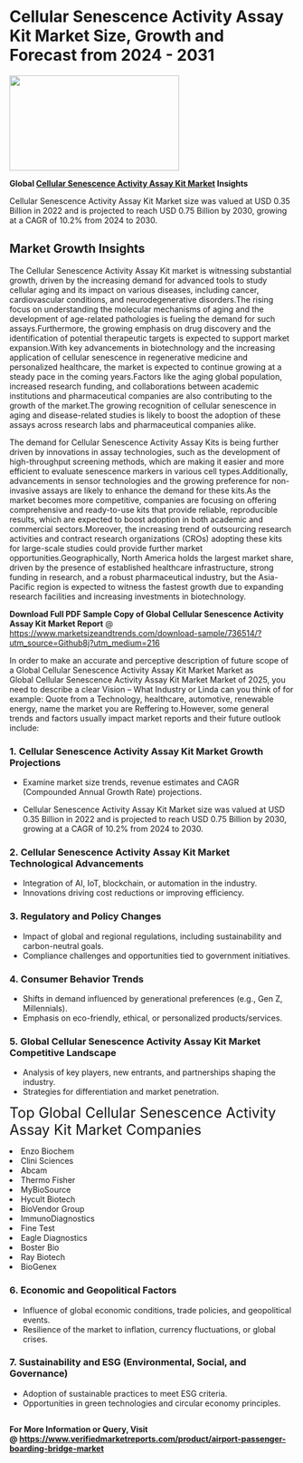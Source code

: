 <H1>Cellular Senescence Activity Assay Kit Market Size, Growth and Forecast from 2024 - 2031</H1><img class="aligncenter size-medium wp-image-584254" src="https://thirdeyenews.in/wp-content/uploads/2024/09/Global-Market-Research-300x168.jpeg" alt="" width="300" height="168" /><p><strong>Global&nbsp;<a href="https://www.marketsizeandtrends.com/download-sample/736514/?utm_source=Github8j?utm_medium=216">Cellular Senescence Activity Assay Kit Market</a> Insights</strong></p><p>Cellular Senescence Activity Assay Kit Market size was valued at USD 0.35 Billion in 2022 and is projected to reach USD 0.75 Billion by 2030, growing at a CAGR of 10.2% from 2024 to 2030.</p><p><h2>Market Growth Insights</h2> <p>The Cellular Senescence Activity Assay Kit market is witnessing substantial growth, driven by the increasing demand for advanced tools to study cellular aging and its impact on various diseases, including cancer, cardiovascular conditions, and neurodegenerative disorders.The rising focus on understanding the molecular mechanisms of aging and the development of age-related pathologies is fueling the demand for such assays.Furthermore, the growing emphasis on drug discovery and the identification of potential therapeutic targets is expected to support market expansion.With key advancements in biotechnology and the increasing application of cellular senescence in regenerative medicine and personalized healthcare, the market is expected to continue growing at a steady pace in the coming years.Factors like the aging global population, increased research funding, and collaborations between academic institutions and pharmaceutical companies are also contributing to the growth of the market.The growing recognition of cellular senescence in aging and disease-related studies is likely to boost the adoption of these assays across research labs and pharmaceutical companies alike.</p> <p>The demand for Cellular Senescence Activity Assay Kits is being further driven by innovations in assay technologies, such as the development of high-throughput screening methods, which are making it easier and more efficient to evaluate senescence markers in various cell types.Additionally, advancements in sensor technologies and the growing preference for non-invasive assays are likely to enhance the demand for these kits.As the market becomes more competitive, companies are focusing on offering comprehensive and ready-to-use kits that provide reliable, reproducible results, which are expected to boost adoption in both academic and commercial sectors.Moreover, the increasing trend of outsourcing research activities and contract research organizations (CROs) adopting these kits for large-scale studies could provide further market opportunities.Geographically, North America holds the largest market share, driven by the presence of established healthcare infrastructure, strong funding in research, and a robust pharmaceutical industry, but the Asia-Pacific region is expected to witness the fastest growth due to expanding research facilities and increasing investments in biotechnology.<p><span class=""><strong>Download Full PDF Sample Copy of Global Cellular Senescence Activity Assay Kit Market Report</strong> @ <a href="https://www.marketsizeandtrends.com/download-sample/736514/?utm_source=Github8j?utm_medium=216" target="_blank">https://www.marketsizeandtrends.com/download-sample/736514/?utm_source=Github8j?utm_medium=216</a></span></p><p>In order to make an accurate and perceptive description of future scope of a Global&nbsp;Cellular Senescence Activity Assay Kit Market Market as Global&nbsp;Cellular Senescence Activity Assay Kit Market Market of 2025, you need to describe a clear Vision &ndash; What Industry or Linda can you think of for example: Quote from a Technology, healthcare, automotive, renewable energy, name the market you are Reffering to.However, some general trends and factors usually impact market reports and their future outlook include:</p><h3>1.&nbsp;<strong>Cellular Senescence Activity Assay Kit Market Growth Projections</strong></h3><ul><li>Examine market size trends, revenue estimates and CAGR (Compounded Annual Growth Rate) projections.</li><li><p>Cellular Senescence Activity Assay Kit Market size was valued at USD 0.35 Billion in 2022 and is projected to reach USD 0.75 Billion by 2030, growing at a CAGR of 10.2% from 2024 to 2030.</p></li></ul><h3>2.&nbsp;<strong>Cellular Senescence Activity Assay Kit Market Technological Advancements</strong></h3><ul><li>Integration of AI, IoT, blockchain, or automation in the industry.</li><li>Innovations driving cost reductions or improving efficiency.</li></ul><h3>3.&nbsp;<strong>Regulatory and Policy Changes</strong></h3><ul><li>Impact of global and regional regulations, including sustainability and carbon-neutral goals.</li><li>Compliance challenges and opportunities tied to government initiatives.</li></ul><h3>4.&nbsp;<strong>Consumer Behavior Trends</strong></h3><ul><li>Shifts in demand influenced by generational preferences (e.g., Gen Z, Millennials).</li><li>Emphasis on eco-friendly, ethical, or personalized products/services.</li></ul><h3>5.&nbsp;<strong>Global Cellular Senescence Activity Assay Kit Market Competitive Landscape</strong></h3><ul><li>Analysis of key players, new entrants, and partnerships shaping the industry.</li><li>Strategies for differentiation and market penetration.</li></ul><p data-pm-slice="1 1 []"><span style="color: inherit; font-family: inherit; font-size: 25px;">Top Global Cellular Senescence Activity Assay Kit Market Companies</span></p><div class="" data-test-id=""><p><li>Enzo Biochem</li><li> Clini Sciences</li><li> Abcam</li><li> Thermo Fisher</li><li> MyBioSource</li><li> Hycult Biotech</li><li> BioVendor Group</li><li> ImmunoDiagnostics</li><li> Fine Test</li><li> Eagle Diagnostics</li><li> Boster Bio</li><li> Ray Biotech</li><li> BioGenex</li></p></div><h3>6.&nbsp;<strong>Economic and Geopolitical Factors</strong></h3><ul><li>Influence of global economic conditions, trade policies, and geopolitical events.</li><li>Resilience of the market to inflation, currency fluctuations, or global crises.</li></ul><h3>7.&nbsp;<strong>Sustainability and ESG (Environmental, Social, and Governance)</strong></h3><ul><li>Adoption of sustainable practices to meet ESG criteria.</li><li>Opportunities in green technologies and circular economy principles.</li></ul><h2><strong style="font-size: 14px;">For More Information or Query, Visit @&nbsp;</strong><a style="background-color: #ffffff; font-size: 14px;" href="https://www.marketsizeandtrends.com/report/cellular-senescence-activity-assay-kit-market/" target="_blank">https://www.verifiedmarketreports.com/product/airport-passenger-boarding-bridge-market</a></h2>